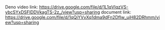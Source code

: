 Deno video link: https://drive.google.com/file/d/1L1qVIqzVS-ybcSYxDSFIDDVkagTS-2z_/view?usp=sharing
document link: https://drive.google.com/file/d/1qQiYVvXq1dma9dFn2DfIw_uiH82DRhmm/view?usp=sharing
